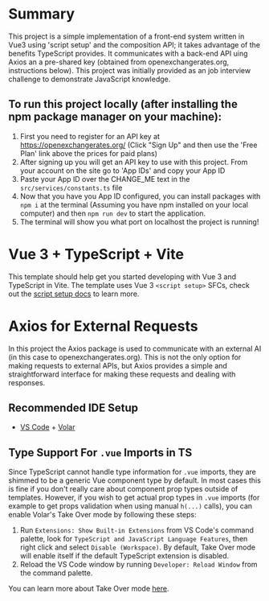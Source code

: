 # Summary

This project is a simple implementation of a front-end system written in Vue3 using 'script setup' and the composition API; it takes advantage of the benefits TypeScript provides. It communicates with a back-end API uing Axios an a pre-shared key (obtained from openexchangerates.org, instructions below). This project was initially provided as an job interview challenge to demonstrate JavaScript knowledge.

## To run this project locally (after installing the npm package manager on your machine):

1. First you need to register for an API key at https://openexchangerates.org/ (Click "Sign Up" and then use the 'Free Plan' link above the prices for paid plans)
1. After signing up you will get an API key to use with this project. From your account on the site go to 'App IDs' and copy your App ID
1. Paste your App ID over the CHANGE_ME text in the `src/services/constants.ts` file
1. Now that you have you App ID configured, you can install packages with `npm i` at the terminal (Assuming you have npm installed on your local computer) and then `npm run dev` to start the application.
1. The terminal will show you what port on localhost the project is running!

# Vue 3 + TypeScript + Vite

This template should help get you started developing with Vue 3 and TypeScript in Vite. The template uses Vue 3 `<script setup>` SFCs, check out the [script setup docs](https://v3.vuejs.org/api/sfc-script-setup.html#sfc-script-setup) to learn more.

# Axios for External Requests

In this project the Axios package is used to communicate with an external AI (in this case to openexchangerates.org). This is not the only option for making requests to external APIs, but Axios provides a simple and straightforward interface for making these requests and dealing with responses.

## Recommended IDE Setup

- [VS Code](https://code.visualstudio.com/) + [Volar](https://marketplace.visualstudio.com/items?itemName=Vue.volar)

## Type Support For `.vue` Imports in TS

Since TypeScript cannot handle type information for `.vue` imports, they are shimmed to be a generic Vue component type by default. In most cases this is fine if you don't really care about component prop types outside of templates. However, if you wish to get actual prop types in `.vue` imports (for example to get props validation when using manual `h(...)` calls), you can enable Volar's Take Over mode by following these steps:

1. Run `Extensions: Show Built-in Extensions` from VS Code's command palette, look for `TypeScript and JavaScript Language Features`, then right click and select `Disable (Workspace)`. By default, Take Over mode will enable itself if the default TypeScript extension is disabled.
2. Reload the VS Code window by running `Developer: Reload Window` from the command palette.

You can learn more about Take Over mode [here](https://github.com/johnsoncodehk/volar/discussions/471).
